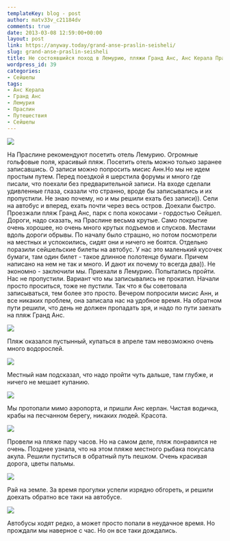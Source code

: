 ```yaml
---
templateKey: blog - post
author: matv33v_c21184dv
comments: true
date: 2013-03-08 12:59:00+00:00
layout: post
link: https://anyway.today/grand-anse-praslin-seisheli/
slug: grand-anse-praslin-seisheli
title: Не состоявшийся поход в Лемурию, пляжи Гранд Анс, Анс Керала Праслин
wordpress_id: 39
categories:
- Сейшелы
tags:
- Анс Керала
- Гранд Анс
- Лемурия
- Праслин
- Путешествия
- Сейшелы
---
```





[![](http://anyway.today/wp-content/uploads/2013/03/0_9ec92_2f5b9f82_XL-300x200.jpeg)](http://anyway.today/wp-content/uploads/2013/03/0_9ec92_2f5b9f82_XL.jpeg)




<!-- more -->
На Праслине рекомендуют посетить отель Лемурию. Огромные гольфовые поля, красивый пляж. Посетить отель можно только заранее записавшись. О записи можно попросить мисис Анн.Но мы не идем простым путем. Перед поездкой я шерстила форумы и много где писали, что поехали без предварительной записи. На входе сделали удивленные глаза, сказали что странно, вроде бы записывались и их пропустили. Не знаю почему, но и мы решили ехать без записи)). Сели на автобус и вперед, ехать почти через весь остров. Доехали быстро. Проезжали пляж Гранд Анс, парк с попа кокосами - гордостью Сейшел. Дороги, надо сказать, на Праслине весьма крутые. Само покрытие очень хорошее, но очень много крутых подъемов и спусков. Местами вдоль дороги обрывы. По началу было страшно, но потом посмотрели на местных и успокоились, сидят они и ничего не боятся. Отдельно поразили сейшельские билеты на автобус. У нас это маленький кусочек бумаги, там один билет - такое длинное полотенце бумаги. Причем написано на нем не так и много. И дают их почему то всегда два)). Не экономно - заключили мы. Приехали в Лемурию. Попытались пройти. Нас не пропустили. Вариант что мы записывались не прокатил. Начали просто проситься, тоже не пустили. Так что я бы советовала записываться, тем более это просто. Вечером попросили мисис Анн, и все никаких проблем, она записала нас на удобное время. На обратном пути решили, что день не должен пропадать зря, и надо по пути заехать на пляж Гранд Анс.





[![](http://anyway.today/wp-content/uploads/2013/03/0_9ec93_e43beda0_XL-300x200.jpeg)](http://anyway.today/wp-content/uploads/2013/03/0_9ec93_e43beda0_XL.jpeg)




Пляж оказался пустынный, купаться в апреле там невозможно очень много водорослей.





[![](http://anyway.today/wp-content/uploads/2013/03/0_9ec97_10f4122d_XL-300x200.jpeg)](http://anyway.today/wp-content/uploads/2013/03/0_9ec97_10f4122d_XL.jpeg)




Местный нам подсказал, что надо пройти чуть дальше, там глубже, и ничего не мешает купанию.





[![](http://anyway.today/wp-content/uploads/2013/03/0_9ec9c_79e3837a_XL-300x200.jpeg)](http://anyway.today/wp-content/uploads/2013/03/0_9ec9c_79e3837a_XL.jpeg)




Мы протопали мимо аэропорта, и пришли Анс керлан. Чистая водичка, крабы на песчанном берегу, никаких людей. Красота.





[![](http://anyway.today/wp-content/uploads/2013/03/0_9eca0_8ec128ca_XXS.jpg)](http://anyway.today/wp-content/uploads/2013/03/0_9eca0_8ec128ca_XXS.jpg)




Провели на пляже пару часов. Но на самом деле, пляж понравился не очень. Позднее узнала, что на этом пляже местного рыбака покусала акула. Решили пуститься в обратный путь пешком. Очень красивая дорога, цветы пальмы.





[![](http://anyway.today/wp-content/uploads/2013/03/0_9eca9_7cb495f8_XL-300x200.jpeg)](http://anyway.today/wp-content/uploads/2013/03/0_9eca9_7cb495f8_XL.jpeg)




Рай на земле. За время прогулки успели изрядно обгореть, и решили доехать обратно все таки на автобусе.





[![](http://anyway.today/wp-content/uploads/2013/03/0_9ecad_b8396986_XL-300x200.jpeg)](http://anyway.today/wp-content/uploads/2013/03/0_9ecad_b8396986_XL.jpeg)




Автобусы ходят редко, а может просто попали в неудачное время. Но прождали мы наверное с час. Но он все таки дождались.




